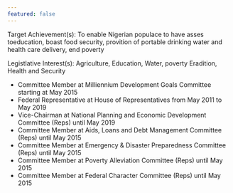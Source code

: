 ```yaml
---
featured: false
---
```

Target Achievement(s): To enable Nigerian populace to have asses toeducation, boast food security, provition
of portable drinking water and health care delivery, end poverty

Legistlative Interest(s): Agriculture, Education, Water, poverty Eradition, Health and Security

* Committee Member at Milliennium Development Goals Committee starting at May 2015
* Federal Representative at House of Representatives from May 2011 to May 2019
* Vice-Chairman at National Planning and Economic Development Committee (Reps) until May 2019
* Committee Member at Aids, Loans and Debt Management Committee (Reps) until May 2015
* Committee Member at Emergency & Disaster Preparedness Committee (Reps) until May 2015
* Committee Member at Poverty Alleviation Committee (Reps) until May 2015
* Committee Member at Federal Character Committee (Reps) until May 2015

